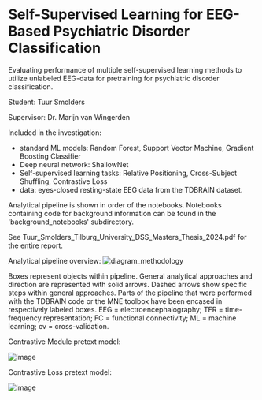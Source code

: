 # Self-Supervised Learning for EEG-Based Psychiatric Disorder Classification
 Evaluating performance of multiple self-supervised learning methods to utilize unlabeled EEG-data for pretraining for psychiatric disorder classification.
 
 Student: Tuur Smolders
 
 Supervisor: Dr. Marijn van Wingerden

Included in the investigation:
- standard ML models: Random Forest, Support Vector Machine, Gradient Boosting Classifier
- Deep neural network: ShallowNet
- Self-supervised learning tasks: Relative Positioning, Cross-Subject Shuffling, Contrastive Loss
- data: eyes-closed resting-state EEG data from the TDBRAIN dataset.

Analytical pipeline is shown in order of the notebooks. Notebooks containing code for background information can be found in the 'background_notebooks' subdirectory.

See Tuur_Smolders_Tilburg_University_DSS_Masters_Thesis_2024.pdf for the entire report.



Analytical pipeline overview:
![diagram_methodology](https://github.com/user-attachments/assets/e9ec120d-e1a1-4b25-818d-a516a1c6849e)

Boxes represent objects within pipeline. General analytical approaches and direction are represented with solid arrows. Dashed arrows show specific steps within general approaches. Parts of the pipeline that were performed with the TDBRAIN code or the MNE toolbox have been encased in respectively labeled boxes. EEG = electroencephalography; TFR = time-frequency representation; FC = functional connectivity; ML = machine learning; cv = cross-validation.



Contrastive Module pretext model:

![image](https://github.com/user-attachments/assets/00c55b9a-c88f-49d0-9492-34ed57ad4ccd)



Contrastive Loss pretext model:

![image](https://github.com/user-attachments/assets/2d73e552-ef21-4f9d-9a07-e7c178d7a3d2)
